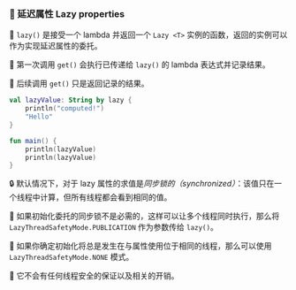 
### 🌟 延迟属性 Lazy properties

🔧 `lazy()` 是接受一个 lambda 并返回一个 `Lazy <T>` 实例的函数，返回的实例可以作为实现延迟属性的委托。

🚀 第一次调用 `get()` 会执行已传递给 `lazy()` 的 lambda 表达式并记录结果。

🔄 后续调用 `get()` 只是返回记录的结果。

```kotlin
val lazyValue: String by lazy {
    println("computed!")
    "Hello"
}

fun main() {
    println(lazyValue)
    println(lazyValue)
}
```


🔒 默认情况下，对于 lazy 属性的求值是*同步锁的（synchronized）*：该值只在一个线程中计算，但所有线程都会看到相同的值。

🚦 如果初始化委托的同步锁不是必需的，这样可以让多个线程同时执行，那么将 `LazyThreadSafetyMode.PUBLICATION` 作为参数传给 `lazy()`。

🧵 如果你确定初始化将总是发生在与属性使用位于相同的线程，那么可以使用 `LazyThreadSafetyMode.NONE` 模式。

💨 它不会有任何线程安全的保证以及相关的开销。